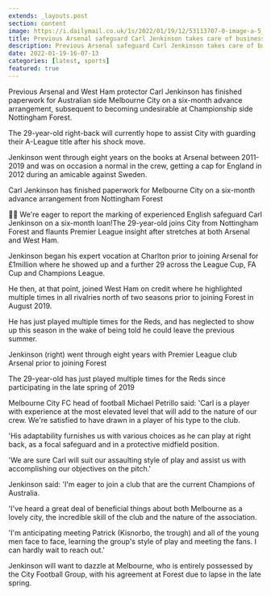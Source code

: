 ```yaml
---
extends: _layouts.post
section: content
image: https://i.dailymail.co.uk/1s/2022/01/19/12/53113707-0-image-a-5_1642595318382.jpg 
title: Previous Arsenal safeguard Carl Jenkinson takes care of business to Melbourne City 
description: Previous Arsenal safeguard Carl Jenkinson takes care of business to Melbourne City 
date: 2022-01-19-16-07-13 
categories: [latest, sports] 
featured: true 
--- 
```

Previous Arsenal and West Ham protector Carl Jenkinson has finished paperwork for Australian side Melbourne City on a six-month advance arrangement, subsequent to becoming undesirable at Championship side Nottingham Forest.

The 29-year-old right-back will currently hope to assist City with guarding their A-League title after his shock move.

Jenkinson went through eight years on the books at Arsenal between 2011-2019 and was on occasion a normal in the crew, getting a cap for England in 2012 during an amicable against Sweden.

Carl Jenkinson has finished paperwork for Melbourne City on a six-month advance arrangement from Nottingham Forest

✍🏻 We're eager to report the marking of experienced English safeguard Carl Jenkinson on a six-month loan!The 29-year-old joins City from Nottingham Forest and flaunts Premier League insight after stretches at both Arsenal and West Ham.

Jenkinson began his expert vocation at Charlton prior to joining Arsenal for £1million where he showed up and a further 29 across the League Cup, FA Cup and Champions League.

He then, at that point, joined West Ham on credit where he highlighted multiple times in all rivalries north of two seasons prior to joining Forest in August 2019.

He has just played multiple times for the Reds, and has neglected to show up this season in the wake of being told he could leave the previous summer.

Jenkinson (right) went through eight years with Premier League club Arsenal prior to joining Forest

The 29-year-old has just played multiple times for the Reds since participating in the late spring of 2019

Melbourne City FC head of football Michael Petrillo said: 'Carl is a player with experience at the most elevated level that will add to the nature of our crew. We're satisfied to have drawn in a player of his type to the club.

'His adaptability furnishes us with various choices as he can play at right back, as a focal safeguard and in a protective midfield position.

'We are sure Carl will suit our assaulting style of play and assist us with accomplishing our objectives on the pitch.'

Jenkinson said: 'I'm eager to join a club that are the current Champions of Australia.

'I've heard a great deal of beneficial things about both Melbourne as a lovely city, the incredible skill of the club and the nature of the association.

'I'm anticipating meeting Patrick (Kisnorbo, the trough) and all of the young men face to face, learning the group's style of play and meeting the fans. I can hardly wait to reach out.'

Jenkinson will want to dazzle at Melbourne, who is entirely possessed by the City Football Group, with his agreement at Forest due to lapse in the late spring.